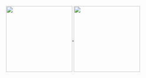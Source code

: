 <div align="center">
  <a href="https://github.com/matheusnmcv">
    <img height = "180em" align="center" src="https://github-readme-stats.vercel.app/api?username=matheusnmcv&hide=contribs&show_icons=true&theme=dark" />
  </a>
  <a href="https://github.com/matheusnmcv">
    <img height = "180em" align="center" src="https://github-readme-stats.vercel.app/api/top-langs/?username=matheusnmcv&theme=dark&exclude_repo=github-readme-stats,matheusmodolo.github.io&langs_count=6&layout=compact" />
  </a>
</div>
